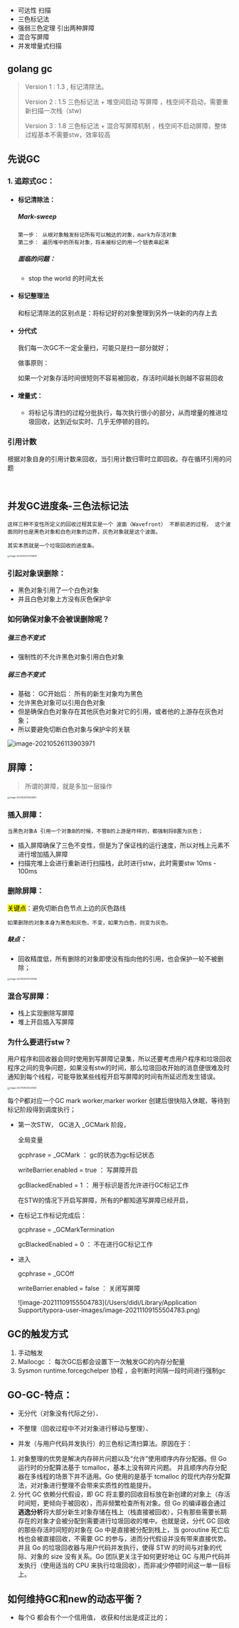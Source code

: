 # 

* 可达性 扫描
* 三色标记法
* 强弱三色定理 引出两种屏障
* 混合写屏障
* 并发增量式扫描

## golang gc

> Version 1 : 1.3 , 标记清除法。
>
> Version 2 : 1.5  三色标记法 + 堆空间启动 写屏障 ，栈空间不启动，需要重新扫描一次栈（stw) 
>
> Version 3 : 1.8 三色标记法 + 混合写屏障机制 ，栈空间不启动屏障，整体过程基本不需要stw，效率较高



## 先说GC

### 1. 追踪式GC：

* #### 标记清除法： 

  ##### Mark-sweep 

  ```
  第一步： 从根对象触发标记所有可以触达的对象，mark为存活对象
  第二步： 遍历堆中的所有对象，将未被标记的用一个链表串起来
  ```

  ##### 面临的问题： 

  * stop the world 的时间太长	

* #### 标记整理法

  和标记清除法的区别点是：将标记好的对象整理到另外一块新的内存上去

* #### 分代式

  我们每一次GC不一定全量扫，可能只是扫一部分就好；

  做事原则：

  如果一个对象存活时间很短则不容易被回收，存活时间越长则越不容易回收

* #### 增量式：

  * 将标记与清扫的过程分批执行，每次执行很小的部分，从而增量的推进垃圾回收，达到近似实时、几乎无停顿的目的。
  

### 引用计数

根据对象自身的引用计数来回收，当引用计数归零时立即回收。存在循环引用的问题



​	

## 并发GC进度条-三色法标记法

```
这样三种不变性所定义的回收过程其实是一个 波面（Wavefront） 不断前进的过程， 这个波面同时也是黑色对象和白色对象的边界，灰色对象就是这个波面。

其实本质就是一个垃圾回收的进度条。
```



<img src="../../image/image-20210425172749897.png" alt="image-20210425172749897" style="zoom:33%;" />

### 引起对象误删除：

* 黑色对象引用了一个白色对象
* 并且白色对象上方没有灰色保护伞



### 如何确保对象不会被误删除呢？

##### 强三色不变式

* 强制性的不允许黑色对象引用白色对象 

##### 弱三色不变式

* 基础： GC开始后： 所有的新生对象均为黑色
* 允许黑色对象可以引用白色对象
* 但是确保白色对象存在其他灰色对象对它的引用，或者他的上游存在灰色对象；
* 所以要避免切断白色对象与保护伞的关联

![image-20210526113903971](../../image/image-20210526113903971.png)







## 屏障：

> 所谓的屏障，就是多加一层操作

<img src="../../image/image-20210526114029801.png" alt="image-20210526114029801" style="zoom: 33%;" />

### 插入屏障：

```
当黑色对象A 引用一个对象B的时候，不管B的上游是咋样的，都强制将B置为灰色；
```

* 插入屏障确保了三色不变性，但是为了保证栈的运行速度，所以对栈上元素不进行增加插入屏障
* 扫描完堆上会进行重新进行扫描栈，此时进行stw，此时需要stw 10ms - 100ms 



### 删除屏障：

<mark>关键点</mark>：避免切断白色节点上边的灰色路线

```
如果删除的对象本身为黑色和灰色，不变，如果为白色，则变为灰色。
```

##### 缺点：

* 回收精度低，所有删除的对象即使没有指向他的引用，也会保护一轮不被删除；



<img src="../../image/image-20210526135130068.png" alt="image-20210526135130068" style="zoom: 33%;" />

### 混合写屏障： 

* 栈上实现删除写屏障
* 堆上开启插入写屏障

### 为什么要进行stw？

用户程序和回收器会同时使用到写屏障记录集，所以还要考虑用户程序和垃圾回收程序之间的竞争问题，如果没有stw的时间，那么垃圾回收开始的消息便很难及时通知到每个线程，可能导致某些线程开启写屏障的时间有所延迟而发生错误。

<img src="../../image/image-20211109120534994.png" alt="image-20211109120534994" style="zoom:33%;" />



每个P都对应一个GC mark worker,marker worker 创建后很快陷入休眠，等待到标记阶段得到调度执行；

* 第一次STW， GC进入 _GCMark 阶段，

  全局变量 

  gcphrase = _GCMark     ： gc的状态为gc标记状态

  writeBarrier.enabled = true   ： 写屏障开启

  gcBlackedEnabled = 1  ： 用于标识是否允许进行GC标记工作

  在STW的情况下开启写屏障，所有的P都知道写屏障已经开启，

* 在标记工作标记完成后：

  gcphrase = _GCMarkTermination 

  gcBlackedEnabled = 0 ： 不在进行GC标记工作

* 进入 

  gcphrase = _GCOff

  writeBarrier.enabled = false   ： 关闭写屏障 

  

  ![image-20211109155504783](/Users/didi/Library/Application Support/typora-user-images/image-20211109155504783.png)

  



## GC的触发方式

1. 手动触发
2. Mallocgc ： 每次GC后都会设置下一次触发GC的内存分配量
3. Sysmon  runtime.forcegchelper 协程 ，会判断时间隔一段时间进行强制gc



## GO-GC-特点：

* 无分代（对象没有代际之分）、

* 不整理（回收过程中不对对象进行移动与整理）、

* 并发（与用户代码并发执行）的三色标记清扫算法。原因在于：

1. 对象整理的优势是解决内存碎片问题以及“允许”使用顺序内存分配器。但 Go 运行时的分配算法基于 tcmalloc，基本上没有碎片问题。 并且顺序内存分配器在多线程的场景下并不适用。Go 使用的是基于 tcmalloc 的现代内存分配算法，对对象进行整理不会带来实质性的性能提升。
2. 分代 GC 依赖分代假设，即 GC 将主要的回收目标放在新创建的对象上（存活时间短，更倾向于被回收），而非频繁检查所有对象。但 Go 的编译器会通过**逃逸分析**将大部分新生对象存储在栈上（栈直接被回收），只有那些需要长期存在的对象才会被分配到需要进行垃圾回收的堆中。也就是说，分代 GC 回收的那些存活时间短的对象在 Go 中是直接被分配到栈上，当 goroutine 死亡后栈也会被直接回收，不需要 GC 的参与，进而分代假设并没有带来直接优势。并且 Go 的垃圾回收器与用户代码并发执行，使得 STW 的时间与对象的代际、对象的 size 没有关系。Go 团队更关注于如何更好地让 GC 与用户代码并发执行（使用适当的 CPU 来执行垃圾回收），而非减少停顿时间这一单一目标上。







## 如何维持GC和new的动态平衡？

* 每个G 都会有个一个信用值， 收获和付出是成正比的；









